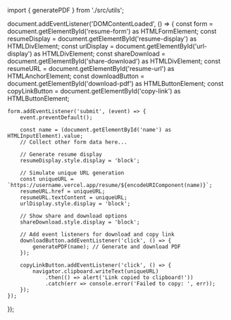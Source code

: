 import { generatePDF } from './src/utils';

document.addEventListener('DOMContentLoaded', () => {
    const form = document.getElementById('resume-form') as HTMLFormElement;
    const resumeDisplay = document.getElementById('resume-display') as HTMLDivElement;
    const urlDisplay = document.getElementById('url-display') as HTMLDivElement;
    const shareDownload = document.getElementById('share-download') as HTMLDivElement;
    const resumeURL = document.getElementById('resume-url') as HTMLAnchorElement;
    const downloadButton = document.getElementById('download-pdf') as HTMLButtonElement;
    const copyLinkButton = document.getElementById('copy-link') as HTMLButtonElement;

    form.addEventListener('submit', (event) => {
        event.preventDefault();

        const name = (document.getElementById('name') as HTMLInputElement).value;
        // Collect other form data here...

        // Generate resume display
        resumeDisplay.style.display = 'block';

        // Simulate unique URL generation
        const uniqueURL = `https://username.vercel.app/resume/${encodeURIComponent(name)}`;
        resumeURL.href = uniqueURL;
        resumeURL.textContent = uniqueURL;
        urlDisplay.style.display = 'block';

        // Show share and download options
        shareDownload.style.display = 'block';

        // Add event listeners for download and copy link
        downloadButton.addEventListener('click', () => {
            generatePDF(name); // Generate and download PDF
        });

        copyLinkButton.addEventListener('click', () => {
            navigator.clipboard.writeText(uniqueURL)
                .then(() => alert('Link copied to clipboard!'))
                .catch(err => console.error('Failed to copy: ', err));
        });
    });
});
